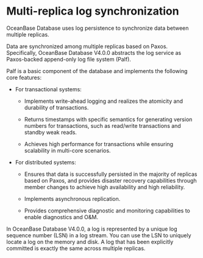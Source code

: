 # Multi-replica log synchronization

OceanBase Database uses log persistence to synchronize data between multiple replicas.

Data are synchronized among multiple replicas based on Paxos. Specifically, OceanBase Database V4.0.0 abstracts the log service as Paxos-backed append-only log file system (Palf).

Palf is a basic component of the database and implements the following core features:

* For transactional systems:

   * Implements write-ahead logging and realizes the atomicity and durability of transactions.

   * Returns timestamps with specific semantics for generating version numbers for transactions, such as read/write transactions and standby weak reads.

   * Achieves high performance for transactions while ensuring scalability in multi-core scenarios.

* For distributed systems:

   * Ensures that data is successfully persisted in the majority of replicas based on Paxos, and provides disaster recovery capabilities through member changes to achieve high availability and high reliability.

   * Implements asynchronous replication.

   * Provides comprehensive diagnostic and monitoring capabilities to enable diagnostics and O&M.

In OceanBase Database V4.0.0, a log is represented by a unique log sequence number (LSN) in a log stream. You can use the LSN to uniquely locate a log on the memory and disk. A log that has been explicitly committed is exactly the same across multiple replicas.
